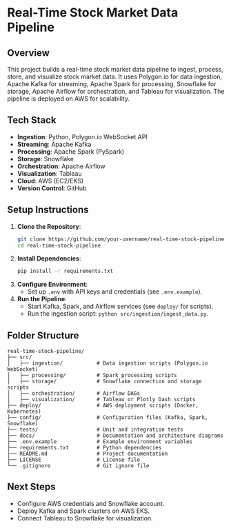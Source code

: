# Real-Time Stock Market Data Pipeline

## Overview
This project builds a real-time stock market data pipeline to ingest, process, store, and visualize stock market data. It uses Polygon.io for data ingestion, Apache Kafka for streaming, Apache Spark for processing, Snowflake for storage, Apache Airflow for orchestration, and Tableau for visualization. The pipeline is deployed on AWS for scalability.

## Tech Stack
- **Ingestion**: Python, Polygon.io WebSocket API
- **Streaming**: Apache Kafka
- **Processing**: Apache Spark (PySpark)
- **Storage**: Snowflake
- **Orchestration**: Apache Airflow
- **Visualization**: Tableau
- **Cloud**: AWS (EC2/EKS)
- **Version Control**: GitHub

## Setup Instructions
1. **Clone the Repository**:
   ```bash
   git clone https://github.com/your-username/real-time-stock-pipeline.git
   cd real-time-stock-pipeline
   ```
2. **Install Dependencies**:
   ```bash
   pip install -r requirements.txt
   ```
3. **Configure Environment**:
   - Set up `.env` with API keys and credentials (see `.env.example`).
4. **Run the Pipeline**:
   - Start Kafka, Spark, and Airflow services (see `deploy/` for scripts).
   - Run the ingestion script: `python src/ingestion/ingest_data.py`.

## Folder Structure
```
real-time-stock-pipeline/
├── src/
│   ├── ingestion/           # Data ingestion scripts (Polygon.io WebSocket)
│   ├── processing/          # Spark processing scripts
│   ├── storage/             # Snowflake connection and storage scripts
│   ├── orchestration/       # Airflow DAGs
│   ├── visualization/       # Tableau or Plotly Dash scripts
├── deploy/                  # AWS deployment scripts (Docker, Kubernetes)
├── config/                  # Configuration files (Kafka, Spark, Snowflake)
├── tests/                   # Unit and integration tests
├── docs/                    # Documentation and architecture diagrams
├── .env.example             # Example environment variables
├── requirements.txt         # Python dependencies
├── README.md                # Project documentation
├── LICENSE                  # License file
└── .gitignore               # Git ignore file
```

## Next Steps
- Configure AWS credentials and Snowflake account.
- Deploy Kafka and Spark clusters on AWS EKS.
- Connect Tableau to Snowflake for visualization.